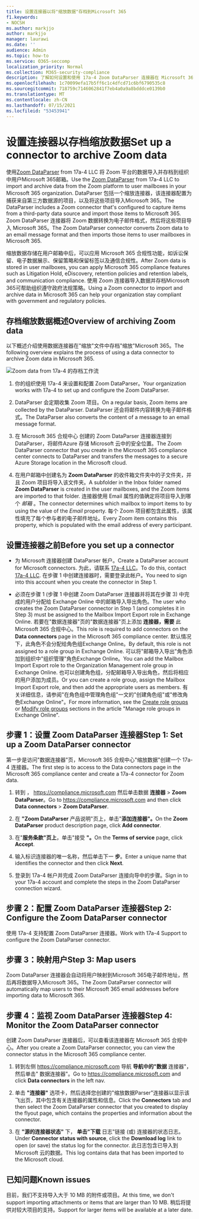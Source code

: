 ```yaml
---
title: 设置连接器以将"缩放数据"存档到Microsoft 365
f1.keywords:
- NOCSH
ms.author: markjjo
author: markjjo
manager: laurawi
ms.date: ''
audience: Admin
ms.topic: how-to
ms.service: O365-seccomp
localization_priority: Normal
ms.collection: M365-security-compliance
description: 了解如何设置和使用 17a-4 Zoom DataParser 连接器在 Microsoft 365 中导入和存档 Zoom 数据。
ms.openlocfilehash: 1c70099efa17b5ff6c1c4dfcd71c6bf6790535c8
ms.sourcegitcommit: 718759c7146062841f7eb4a0a9a8bdddce0139b0
ms.translationtype: MT
ms.contentlocale: zh-CN
ms.lasthandoff: 07/15/2021
ms.locfileid: "53453941"
---
```

# <a name="set-up-a-connector-to-archive-zoom-data"></a><span data-ttu-id="2b4ed-103">设置连接器以存档缩放数据</span><span class="sxs-lookup"><span data-stu-id="2b4ed-103">Set up a connector to archive Zoom data</span></span>

<span data-ttu-id="2b4ed-104">使用[Zoom DataParser](https://www.17a-4.com/dataparser/) from 17a-4 LLC 将 Zoom 平台的数据导入并存档到组织中用户Microsoft 365邮箱。</span><span class="sxs-lookup"><span data-stu-id="2b4ed-104">Use the [Zoom DataParser](https://www.17a-4.com/dataparser/) from 17a-4 LLC to import and archive data from the Zoom platform to user mailboxes in your Microsoft 365 organization.</span></span> <span data-ttu-id="2b4ed-105">DataParser 包括一个缩放连接器，该连接器配置为捕获来自第三方数据源的项目，以及将这些项目导入Microsoft 365。</span><span class="sxs-lookup"><span data-stu-id="2b4ed-105">The DataParser includes a Zoom connector that's configured to capture items from a third-party data source and import those items to Microsoft 365.</span></span> <span data-ttu-id="2b4ed-106">Zoom DataParser 连接器将 Zoom 数据转换为电子邮件格式，然后将这些项目导入 Microsoft 365。</span><span class="sxs-lookup"><span data-stu-id="2b4ed-106">The Zoom DataParser connector converts Zoom data to an email message format and then imports those items to user mailboxes in Microsoft 365.</span></span>

<span data-ttu-id="2b4ed-107">缩放数据存储在用户邮箱中后，可以应用 Microsoft 365 合规性功能，如诉讼保留、电子数据展示、保留策略和保留标签以及通信合规性。</span><span class="sxs-lookup"><span data-stu-id="2b4ed-107">After Zoom data is stored in user mailboxes, you can apply Microsoft 365 compliance features such as Litigation Hold, eDiscovery, retention policies and retention labels, and communication compliance.</span></span> <span data-ttu-id="2b4ed-108">使用 Zoom 连接器导入数据并存档Microsoft 365可帮助组织遵守政府法规策略。</span><span class="sxs-lookup"><span data-stu-id="2b4ed-108">Using a Zoom connector to import and archive data in Microsoft 365 can help your organization stay compliant with government and regulatory policies.</span></span>

## <a name="overview-of-archiving-zoom-data"></a><span data-ttu-id="2b4ed-109">存档缩放数据概述</span><span class="sxs-lookup"><span data-stu-id="2b4ed-109">Overview of archiving Zoom data</span></span>

<span data-ttu-id="2b4ed-110">以下概述介绍使用数据连接器在"缩放"文件中存档"缩放"Microsoft 365。</span><span class="sxs-lookup"><span data-stu-id="2b4ed-110">The following overview explains the process of using a data connector to archive Zoom data in Microsoft 365.</span></span>

![Zoom data from 17a-4 的存档工作流](../media/ZoomDataParserConnectorWorkflow.png)

1. <span data-ttu-id="2b4ed-112">你的组织使用 17a-4 来设置和配置 Zoom DataParser。</span><span class="sxs-lookup"><span data-stu-id="2b4ed-112">Your organization works with 17a-4 to set up and configure the Zoom DataParser.</span></span>

2. <span data-ttu-id="2b4ed-113">DataParser 会定期收集 Zoom 项目。</span><span class="sxs-lookup"><span data-stu-id="2b4ed-113">On a regular basis, Zoom items are collected by the DataParser.</span></span> <span data-ttu-id="2b4ed-114">DataParser 还会将邮件内容转换为电子邮件格式。</span><span class="sxs-lookup"><span data-stu-id="2b4ed-114">The DataParser also converts the content of a message to an email message format.</span></span>

3. <span data-ttu-id="2b4ed-115">在 Microsoft 365 合规中心 创建的 Zoom DataParser 连接器连接到 DataParser，将邮件Azure 存储 Microsoft 云中的安全位置。</span><span class="sxs-lookup"><span data-stu-id="2b4ed-115">The Zoom DataParser connector that you create in the Microsoft 365 compliance center connects to DataParser and transfers the messages to a secure Azure Storage location in the Microsoft cloud.</span></span>

4. <span data-ttu-id="2b4ed-116">在用户邮箱中创建名为 **Zoom DataParser** 的收件箱文件夹中的子文件夹，并且 Zoom 项目将导入该文件夹。</span><span class="sxs-lookup"><span data-stu-id="2b4ed-116">A subfolder in the Inbox folder named **Zoom DataParser** is created in the user mailboxes, and the Zoom items are imported to that folder.</span></span> <span data-ttu-id="2b4ed-117">连接器使用 Email 属性的值确定将项目导入到哪个 *邮箱* 。</span><span class="sxs-lookup"><span data-stu-id="2b4ed-117">The connector determines which mailbox to import items to by using the value of the *Email* property.</span></span> <span data-ttu-id="2b4ed-118">每个 Zoom 项目都包含此属性，该属性填充了每个参与者的电子邮件地址。</span><span class="sxs-lookup"><span data-stu-id="2b4ed-118">Every Zoom item contains this property, which is populated with the email address of every participant.</span></span>

## <a name="before-you-set-up-a-connector"></a><span data-ttu-id="2b4ed-119">设置连接器之前</span><span class="sxs-lookup"><span data-stu-id="2b4ed-119">Before you set up a connector</span></span>

- <span data-ttu-id="2b4ed-120">为 Microsoft 连接器创建 DataParser 帐户。</span><span class="sxs-lookup"><span data-stu-id="2b4ed-120">Create a DataParser account for Microsoft connectors.</span></span> <span data-ttu-id="2b4ed-121">为此，请联系 [17a-4 LLC](https://www.17a-4.com/contact/)。</span><span class="sxs-lookup"><span data-stu-id="2b4ed-121">To do this, contact [17a-4 LLC](https://www.17a-4.com/contact/).</span></span> <span data-ttu-id="2b4ed-122">在步骤 1 中创建连接器时，需要登录此帐户。</span><span class="sxs-lookup"><span data-stu-id="2b4ed-122">You need to sign into this account when you create the connector in Step 1.</span></span>

- <span data-ttu-id="2b4ed-123">必须在步骤 1 (步骤 1 中创建 Zoom DataParser 连接器并将其在步骤 3) 中完成的用户分配给 Exchange Online 中的邮箱导入导出角色。</span><span class="sxs-lookup"><span data-stu-id="2b4ed-123">The user who creates the Zoom DataParser connector in Step 1 (and completes it in Step 3) must be assigned to the Mailbox Import Export role in Exchange Online.</span></span> <span data-ttu-id="2b4ed-124">若要在"数据连接器"页的"数据连接器"页上添加 **连接器，需要** 此Microsoft 365 合规中心。</span><span class="sxs-lookup"><span data-stu-id="2b4ed-124">This role is required to add connectors on the **Data connectors** page in the Microsoft 365 compliance center.</span></span> <span data-ttu-id="2b4ed-125">默认情况下，此角色不会分配给角色组Exchange Online。</span><span class="sxs-lookup"><span data-stu-id="2b4ed-125">By default, this role is not assigned to a role group in Exchange Online.</span></span> <span data-ttu-id="2b4ed-126">可以将"邮箱导入导出"角色添加到组织中"组织管理"角色Exchange Online。</span><span class="sxs-lookup"><span data-stu-id="2b4ed-126">You can add the Mailbox Import Export role to the Organization Management role group in Exchange Online.</span></span> <span data-ttu-id="2b4ed-127">也可以创建角色组，分配邮箱导入导出角色，然后将相应的用户添加为成员。</span><span class="sxs-lookup"><span data-stu-id="2b4ed-127">Or you can create a role group, assign the Mailbox Import Export role, and then add the appropriate users as members.</span></span> <span data-ttu-id="2b4ed-128">有关详细信息，请参阅"在角色[](/Exchange/permissions-exo/role-groups#create-role-groups)组中管理角色组[](/Exchange/permissions-exo/role-groups#modify-role-groups)"一文的"创建角色组"或"修改角色Exchange Online"。</span><span class="sxs-lookup"><span data-stu-id="2b4ed-128">For more information, see the [Create role groups](/Exchange/permissions-exo/role-groups#create-role-groups) or [Modify role groups](/Exchange/permissions-exo/role-groups#modify-role-groups) sections in the article "Manage role groups in Exchange Online".</span></span>

## <a name="step-1-set-up-a-zoom-dataparser-connector"></a><span data-ttu-id="2b4ed-129">步骤 1：设置 Zoom DataParser 连接器</span><span class="sxs-lookup"><span data-stu-id="2b4ed-129">Step 1: Set up a Zoom DataParser connector</span></span>

<span data-ttu-id="2b4ed-130">第一步是访问"数据连接器"页，Microsoft 365 合规中心"缩放数据"创建一个 17a-4 连接器。</span><span class="sxs-lookup"><span data-stu-id="2b4ed-130">The first step is to access to the Data connectors page in the Microsoft 365 compliance center and create a 17a-4 connector for Zoom data.</span></span>

1. <span data-ttu-id="2b4ed-131">转到 ， <https://compliance.microsoft.com> 然后单击数据 **连接器**  >  **Zoom DataParser**。</span><span class="sxs-lookup"><span data-stu-id="2b4ed-131">Go to <https://compliance.microsoft.com> and then click **Data connectors** > **Zoom DataParser**.</span></span>

2. <span data-ttu-id="2b4ed-132">在 **"Zoom DataParser** 产品说明"页上，单击"**添加连接器"。**</span><span class="sxs-lookup"><span data-stu-id="2b4ed-132">On the **Zoom DataParser** product description page, click **Add connector**.</span></span>

3. <span data-ttu-id="2b4ed-133">在"**服务条款"页上**，单击"接受 **"。**</span><span class="sxs-lookup"><span data-stu-id="2b4ed-133">On the **Terms of service** page, click **Accept**.</span></span>

4. <span data-ttu-id="2b4ed-134">输入标识连接器的唯一名称，然后单击下一 **步**。</span><span class="sxs-lookup"><span data-stu-id="2b4ed-134">Enter a unique name that identifies the connector and then click **Next**.</span></span>

5. <span data-ttu-id="2b4ed-135">登录到 17a-4 帐户并完成 Zoom DataParser 连接向导中的步骤。</span><span class="sxs-lookup"><span data-stu-id="2b4ed-135">Sign in to your 17a-4 account and complete the steps in the Zoom DataParser connection wizard.</span></span>

## <a name="step-2-configure-the-zoom-dataparser-connector"></a><span data-ttu-id="2b4ed-136">步骤 2：配置 Zoom DataParser 连接器</span><span class="sxs-lookup"><span data-stu-id="2b4ed-136">Step 2: Configure the Zoom DataParser connector</span></span>

<span data-ttu-id="2b4ed-137">使用 17a-4 支持配置 Zoom DataParser 连接器。</span><span class="sxs-lookup"><span data-stu-id="2b4ed-137">Work with 17a-4 Support to configure the Zoom DataParser connector.</span></span>

## <a name="step-3-map-users"></a><span data-ttu-id="2b4ed-138">步骤 3：映射用户</span><span class="sxs-lookup"><span data-stu-id="2b4ed-138">Step 3: Map users</span></span>

<span data-ttu-id="2b4ed-139">Zoom DataParser 连接器会自动将用户映射到Microsoft 365电子邮件地址，然后再将数据导入Microsoft 365。</span><span class="sxs-lookup"><span data-stu-id="2b4ed-139">The Zoom DataParser connector will automatically map users to their Microsoft 365 email addresses before importing data to Microsoft 365.</span></span>

## <a name="step-4-monitor-the-zoom-dataparser-connector"></a><span data-ttu-id="2b4ed-140">步骤 4：监视 Zoom DataParser 连接器</span><span class="sxs-lookup"><span data-stu-id="2b4ed-140">Step 4: Monitor the Zoom DataParser connector</span></span>

<span data-ttu-id="2b4ed-141">创建 Zoom DataParser 连接器后，可以查看该连接器在 Microsoft 365 合规中心。</span><span class="sxs-lookup"><span data-stu-id="2b4ed-141">After you create a Zoom DataParser connector, you can view the connector status in the Microsoft 365 compliance center.</span></span>

1. <span data-ttu-id="2b4ed-142">转到左侧 <https://compliance.microsoft.com> 导航 **导航中的"数据** 连接器"，然后单击" 数据连接器"。</span><span class="sxs-lookup"><span data-stu-id="2b4ed-142">Go to <https://compliance.microsoft.com> and click **Data connectors** in the left nav.</span></span>

2. <span data-ttu-id="2b4ed-143">单击 **"连接器"** 选项卡，然后选择您创建的"缩放数据Parser"连接器以显示该飞出页，其中包含有关连接器的属性和信息。</span><span class="sxs-lookup"><span data-stu-id="2b4ed-143">Click the **Connectors** tab and then select the Zoom DataParser connector that you created to display the flyout page, which contains the properties and information about the connector.</span></span>

3. <span data-ttu-id="2b4ed-144">在 **"源的连接器状态"** 下， **单击"下载** 日志"链接 (或) 连接器的状态日志。</span><span class="sxs-lookup"><span data-stu-id="2b4ed-144">Under **Connector status with source**, click the **Download log** link to open (or save) the status log for the connector.</span></span> <span data-ttu-id="2b4ed-145">此日志包含已导入到 Microsoft 云的数据。</span><span class="sxs-lookup"><span data-stu-id="2b4ed-145">This log contains data that has been imported to the Microsoft cloud.</span></span>

## <a name="known-issues"></a><span data-ttu-id="2b4ed-146">已知问题</span><span class="sxs-lookup"><span data-stu-id="2b4ed-146">Known issues</span></span>

<span data-ttu-id="2b4ed-147">目前，我们不支持导入大于 10 MB 的附件或项目。</span><span class="sxs-lookup"><span data-stu-id="2b4ed-147">At this time, we don't support importing attachments or items that are larger than 10 MB.</span></span> <span data-ttu-id="2b4ed-148">稍后将提供对较大项目的支持。</span><span class="sxs-lookup"><span data-stu-id="2b4ed-148">Support for larger items will be available at a later date.</span></span>
